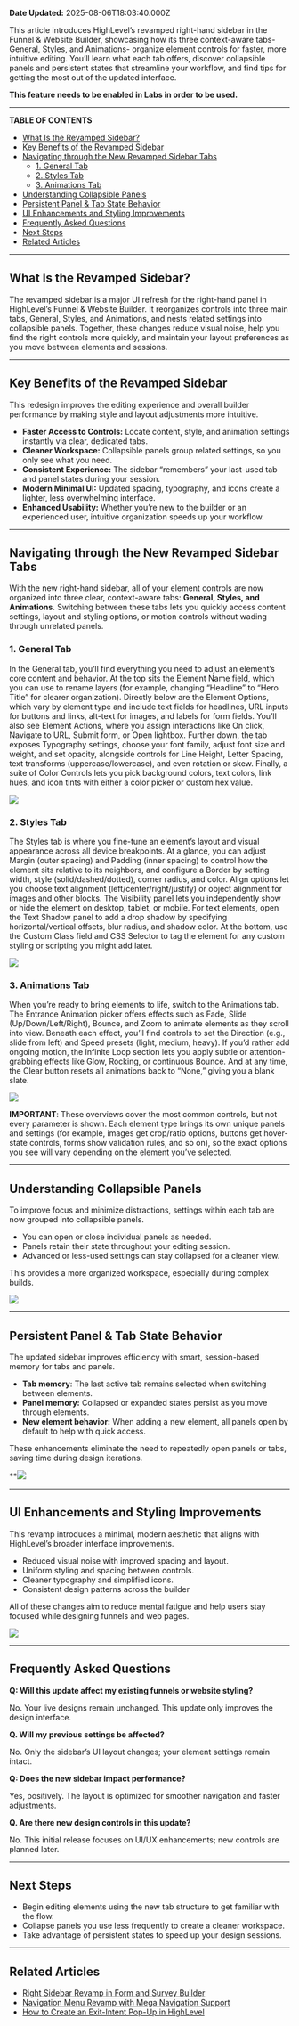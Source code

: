 **Date Updated:** 2025-08-06T18:03:40.000Z

This article introduces HighLevel’s revamped right-hand sidebar in the Funnel & Website Builder, showcasing how its three context-aware tabs- General, Styles, and Animations- organize element controls for faster, more intuitive editing. You’ll learn what each tab offers, discover collapsible panels and persistent states that streamline your workflow, and find tips for getting the most out of the updated interface.

  
**This feature needs to be enabled in Labs in order to be used.**   

---

**TABLE OF CONTENTS**

* [What Is the Revamped Sidebar?](#What-Is-the-Revamped-Sidebar?)
* [Key Benefits of the Revamped Sidebar](#Key-Benefits-of-the-Revamped-Sidebar)
* [Navigating through the New Revamped Sidebar Tabs](#Navigating-through-the-New-Revamped-Sidebar-Tabs)  
   * [1\. General Tab](#1.-General-Tab)  
   * [2\. Styles Tab](#2.-Styles-Tab)  
   * [3\. Animations Tab](#3.-Animations-Tab)
* [Understanding Collapsible Panels](#Understanding-Collapsible-Panels)
* [Persistent Panel & Tab State Behavior](#Persistent-Panel-&-Tab-State-Behavior)
* [UI Enhancements and Styling Improvements](#UI-Enhancements-and-Styling-Improvements)
* [Frequently Asked Questions](#Frequently-Asked-Questions)
* [Next Steps](#Next-Steps)
* [Related Articles](#Related-Articles)

---

## **What Is the Revamped Sidebar?**

  
The revamped sidebar is a major UI refresh for the right-hand panel in HighLevel’s Funnel & Website Builder. It reorganizes controls into three main tabs, General, Styles, and Animations, and nests related settings into collapsible panels. Together, these changes reduce visual noise, help you find the right controls more quickly, and maintain your layout preferences as you move between elements and sessions.

---

## **Key Benefits of the Revamped Sidebar**

  
This redesign improves the editing experience and overall builder performance by making style and layout adjustments more intuitive.

  
* **Faster Access to Controls:** Locate content, style, and animation settings instantly via clear, dedicated tabs.
* **Cleaner Workspace:** Collapsible panels group related settings, so you only see what you need.
* **Consistent Experience:** The sidebar “remembers” your last-used tab and panel states during your session.
* **Modern Minimal UI:** Updated spacing, typography, and icons create a lighter, less overwhelming interface.
* **Enhanced Usability:** Whether you’re new to the builder or an experienced user, intuitive organization speeds up your workflow.

---

## **Navigating through the New Revamped Sidebar Tabs**

  
With the new right-hand sidebar, all of your element controls are now organized into three clear, context-aware tabs: **General, Styles, and Animations**. Switching between these tabs lets you quickly access content settings, layout and styling options, or motion controls without wading through unrelated panels.
  
  
### **1\. General Tab**

  
In the General tab, you’ll find everything you need to adjust an element’s core content and behavior. At the top sits the Element Name field, which you can use to rename layers (for example, changing “Headline” to “Hero Title” for clearer organization). Directly below are the Element Options, which vary by element type and include text fields for headlines, URL inputs for buttons and links, alt-text for images, and labels for form fields. You’ll also see Element Actions, where you assign interactions like On click, Navigate to URL, Submit form, or Open lightbox. Further down, the tab exposes Typography settings, choose your font family, adjust font size and weight, and set opacity, alongside controls for Line Height, Letter Spacing, text transforms (uppercase/lowercase), and even rotation or skew. Finally, a suite of Color Controls lets you pick background colors, text colors, link hues, and icon tints with either a color picker or custom hex value.

  
![](https://s3.amazonaws.com/cdn.freshdesk.com/data/helpdesk/attachments/production/155048863455/original/gHVeuVumVnNP3chsjCIOmrU225nNwwqfFg.png?1750859158)
  
  
### **2\. Styles Tab**

  
The Styles tab is where you fine-tune an element’s layout and visual appearance across all device breakpoints. At a glance, you can adjust Margin (outer spacing) and Padding (inner spacing) to control how the element sits relative to its neighbors, and configure a Border by setting width, style (solid/dashed/dotted), corner radius, and color. Align options let you choose text alignment (left/center/right/justify) or object alignment for images and other blocks. The Visibility panel lets you independently show or hide the element on desktop, tablet, or mobile. For text elements, open the Text Shadow panel to add a drop shadow by specifying horizontal/vertical offsets, blur radius, and shadow color. At the bottom, use the Custom Class field and CSS Selector to tag the element for any custom styling or scripting you might add later.

  
![](https://s3.amazonaws.com/cdn.freshdesk.com/data/helpdesk/attachments/production/155048863568/original/N5GlMEWzI2YnHYtTQeQaAEB5VHHRqenl7w.png?1750859211)
  
  
### **3\. Animations Tab**

  
When you’re ready to bring elements to life, switch to the Animations tab. The Entrance Animation picker offers effects such as Fade, Slide (Up/Down/Left/Right), Bounce, and Zoom to animate elements as they scroll into view. Beneath each effect, you’ll find controls to set the Direction (e.g., slide from left) and Speed presets (light, medium, heavy). If you’d rather add ongoing motion, the Infinite Loop section lets you apply subtle or attention-grabbing effects like Glow, Rocking, or continuous Bounce. And at any time, the Clear button resets all animations back to “None,” giving you a blank slate.

  
![](https://s3.amazonaws.com/cdn.freshdesk.com/data/helpdesk/attachments/production/155048863390/original/Ri8CEzO0CZ5wGuZ-kCCjtyG57jU2U8FnRw.gif?1750859105)
  
  
**IMPORTANT**: These overviews cover the most common controls, but not every parameter is shown. Each element type brings its own unique panels and settings (for example, images get crop/ratio options, buttons get hover-state controls, forms show validation rules, and so on), so the exact options you see will vary depending on the element you’ve selected.

---

## **Understanding Collapsible Panels**

  
To improve focus and minimize distractions, settings within each tab are now grouped into collapsible panels.

  
* You can open or close individual panels as needed.
* Panels retain their state throughout your editing session.
* Advanced or less-used settings can stay collapsed for a cleaner view.

  
This provides a more organized workspace, especially during complex builds.

  
![](https://s3.amazonaws.com/cdn.freshdesk.com/data/helpdesk/attachments/production/155048864843/original/SsUO_4RXjmKe2yJ7jUbZMpsBfp0Ce3GCQg.gif?1750860001)

---

## **Persistent Panel & Tab State Behavior**

  
The updated sidebar improves efficiency with smart, session-based memory for tabs and panels.

  
* **Tab memory**: The last active tab remains selected when switching between elements.
* **Panel memory:** Collapsed or expanded states persist as you move through elements.
* **New element behavior:** When adding a new element, all panels open by default to help with quick access.

  
These enhancements eliminate the need to repeatedly open panels or tabs, saving time during design iterations.

  
****![](https://s3.amazonaws.com/cdn.freshdesk.com/data/helpdesk/attachments/production/155048864825/original/TGqcd3S7kHl_3296UfntsSHQjuNbJeV3hg.gif?1750859983)**

---

## **UI Enhancements and Styling Improvements**

  
This revamp introduces a minimal, modern aesthetic that aligns with HighLevel’s broader interface improvements.

  
* Reduced visual noise with improved spacing and layout.
* Uniform styling and spacing between controls.
* Cleaner typography and simplified icons.
* Consistent design patterns across the builder

  
All of these changes aim to reduce mental fatigue and help users stay focused while designing funnels and web pages.

  
![](https://s3.amazonaws.com/cdn.freshdesk.com/data/helpdesk/attachments/production/155048866151/original/D6MaJp3zV2PwXnoW6nz-D6U2Mq1I2XA83Q.gif?1750860912)

---

## **Frequently Asked Questions**

  
**Q: Will this update affect my existing funnels or website styling?**

No. Your live designs remain unchanged. This update only improves the design interface.
  
  
**Q. Will my previous settings be affected?**

No. Only the sidebar’s UI layout changes; your element settings remain intact.
  
  
**Q: Does the new sidebar impact performance?**

Yes, positively. The layout is optimized for smoother navigation and faster adjustments.
  
  
**Q. Are there new design controls in this update?**

No. This initial release focuses on UI/UX enhancements; new controls are planned later.

---

## **Next Steps**

  
* Begin editing elements using the new tab structure to get familiar with the flow.
* Collapse panels you use less frequently to create a cleaner workspace.
* Take advantage of persistent states to speed up your design sessions.

---

## **Related Articles**

* [Right Sidebar Revamp in Form and Survey Builder](https://help.gohighlevel.com/support/solutions/articles/155000004090-right-sidebar-revamp-in-form-and-survey-builder)
* [Navigation Menu Revamp with Mega Navigation Support](https://help.gohighlevel.com/support/solutions/articles/155000004192-navigation-menu-revamp-with-mega-navigation-support)
* [How to Create an Exit-Intent Pop-Up in HighLevel](https://help.gohighlevel.com/support/solutions/articles/155000004553-how-to-create-an-exit-intent-pop-up-in-highlevel)